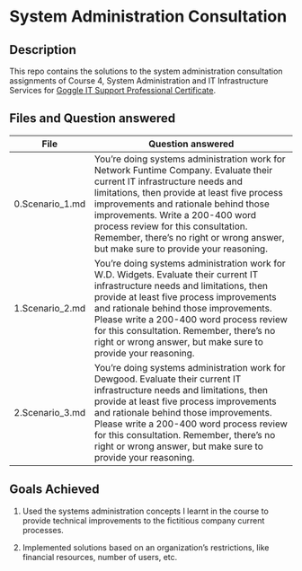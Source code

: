 # System Administration Consultation
## Description

<p>This repo contains the solutions to the system administration consultation
assignments of Course 4,  System Administration and IT Infrastructure Services
for <a href="https://www.coursera.org/professional-certificates/google-it-support" target="blank">Goggle IT Support Professional Certificate</a>.</p>

## Files and Question answered

|      File       |      Question answered     |
| --------------- | -------------------------- |
| 0.Scenario_1.md | You’re doing systems administration work for Network Funtime Company. Evaluate their current IT infrastructure needs and limitations, then provide at least five process improvements and rationale behind those improvements. Write a 200-400 word process review for this consultation. Remember, there’s no right or wrong answer, but make sure to provide your reasoning. |
| 1.Scenario_2.md | You’re doing systems administration work for W.D. Widgets. Evaluate their current IT infrastructure needs and limitations, then provide at least five process improvements and rationale behind those improvements. Please write a 200-400 word process review for this consultation. Remember, there’s no right or wrong answer, but make sure to provide your reasoning. |
| 2.Scenario_3.md | You’re doing systems administration work for Dewgood. Evaluate their current IT infrastructure needs and limitations, then provide at least five process improvements and rationale behind those improvements. Please write a 200-400 word process review for this consultation. Remember, there’s no right or wrong answer, but make sure to provide your reasoning. |

## Goals Achieved
1. Used the systems administration concepts I learnt in the course to provide technical improvements to the fictitious company current processes.

2. Implemented solutions based on an organization’s restrictions, like financial resources, number of users, etc.
